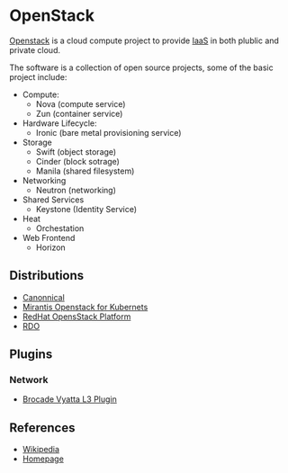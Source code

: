 # OpenStack

[Openstack](https://en.wikipedia.org/wiki/OpenStack) is a cloud compute project to provide [IaaS](https://en.wikipedia.org/wiki/Cloud_computing) in both plublic and private cloud.

The software is a collection of open source projects, some of the basic project include:

* Compute:
  * Nova (compute service)
  * Zun (container service)
* Hardware Lifecycle:
  * Ironic (bare metal provisioning service)
* Storage
  * Swift (object storage)
  * Cinder (block sotrage)
  * Manila (shared filesystem)
* Networking
  * Neutron (networking)
* Shared Services
  * Keystone (Identity Service)
* Heat
  * Orchestation
* Web Frontend
  * Horizon


## Distributions

* [Canonnical](https://ubuntu.com/openstack)
* [Mirantis Openstack for Kubernets](https://www.mirantis.com/software/mirantis-openstack-for-kubernetes/)
* [RedHat OpensStack Platform](https://www.redhat.com/es/technologies/linux-platforms/openstack-platform)
* [RDO](https://www.rdoproject.org/)

## Plugins

### Network

* [Brocade Vyatta L3 Plugin](https://wiki.openstack.org/wiki/Brocade_Vyatta_L3_Plugin)

## References

* [Wikipedia](https://en.wikipedia.org/wiki/OpenStack)
* [Homepage](https://www.openstack.org/)

